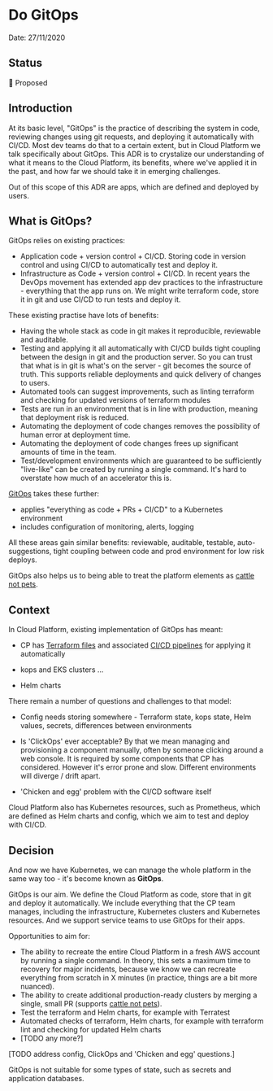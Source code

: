 # Do GitOps

Date: 27/11/2020

## Status

🤔 Proposed

## Introduction

At its basic level, "GitOps" is the practice of describing the system in code, reviewing changes using git requests, and deploying it automatically with CI/CD. Most dev teams do that to a certain extent, but in Cloud Platform we talk specifically about GitOps. This ADR is to crystalize our understanding of what it means to the Cloud Platform, its benefits, where we've applied it in the past, and how far we should take it in emerging challenges.

Out of this scope of this ADR are apps, which are defined and deployed by users.

## What is GitOps?

GitOps relies on existing practices:

* Application code + version control + CI/CD. Storing code in version control and using CI/CD to automatically test and deploy it.
* Infrastructure as Code + version control + CI/CD. In recent years the DevOps movement has extended app dev practices to the infrastructure - everything that the app runs on. We might write terraform code, store it in git and use CI/CD to run tests and deploy it.

These existing practise have lots of benefits:

* Having the whole stack as code in git makes it reproducible, reviewable and auditable.
* Testing and applying it all automatically with CI/CD builds tight coupling between the design in git and the production server. So you can trust that what is in git is what's on the server - git becomes the source of truth. This supports reliable deployments and quick delivery of changes to users.
* Automated tools can suggest improvements, such as linting terraform and checking for updated versions of terraform modules
* Tests are run in an environment that is in line with production, meaning that deployment risk is reduced.
* Automating the deployment of code changes removes the possibility of human error at deployment time.
* Automating the deployment of code changes frees up significant amounts of time in the team.
* Test/development environments which are guaranteed to be sufficiently "live-like" can be created by running a single command. It's hard to overstate how much of an accelerator this is.

[GitOps](https://rancher.com/blog/2020/gitops-kubernetes-connection/) takes these further:

* applies "everything as code + PRs + CI/CD" to a Kubernetes environment
* includes configuration of monitoring, alerts, logging

All these areas gain similar benefits: reviewable, auditable, testable, auto-suggestions, tight coupling between code and prod environment for low risk deploys.

GitOps also helps us to being able to treat the platform elements as [cattle not pets].

## Context

In Cloud Platform, existing implementation of GitOps has meant:

* CP has [Terraform files](https://github.com/ministryofjustice/cloud-platform-infrastructure/tree/main/terraform) and associated [CI/CD pipelines](https://github.com/ministryofjustice/cloud-platform-concourse/tree/main/pipelines) for applying it automatically

* kops and EKS clusters ...

* Helm charts

There remain a number of questions and challenges to that model:

* Config needs storing somewhere - Terraform state, kops state, Helm values, secrets, differences between environments

* Is 'ClickOps' ever acceptable? By that we mean managing and provisioning a component manually, often by someone clicking around a web console. It is required by some components that CP has considered. However it's error prone and slow. Different environments will diverge / drift apart.

* 'Chicken and egg' problem with the CI/CD software itself

Cloud Platform also has Kubernetes resources, such as Prometheus, which are defined as Helm charts and config, which we aim to test and deploy with CI/CD.

## Decision

And now we have Kubernetes, we can manage the whole platform in the same way too - it's become known as **GitOps**.

GitOps is our aim. We define the Cloud Platform as code, store that in git and deploy it automatically. We include everything that the CP team manages, including the infrastructure, Kubernetes clusters and Kubernetes resources. And we support service teams to use GitOps for their apps.

Opportunities to aim for:

* The ability to recreate the entire Cloud Platform in a fresh AWS account by running a single command. In theory, this sets a maximum time to recovery for major incidents, because we know we can recreate everything from scratch in X minutes (in  practice, things are a bit more nuanced).
* The ability to create additional production-ready clusters by merging a single, small PR (supports [cattle not pets]).
* Test the terraform and Helm charts, for example with Terratest
* Automated checks of terraform, Helm charts, for example with terraform lint and checking for updated Helm charts
* [TODO any more?]

[TODO address config, ClickOps and 'Chicken and egg' questions.]

GitOps is not suitable for some types of state, such as secrets and application databases.

[cattle not pets]: /docs/Architecture-Official.md#cattle-not-pets
